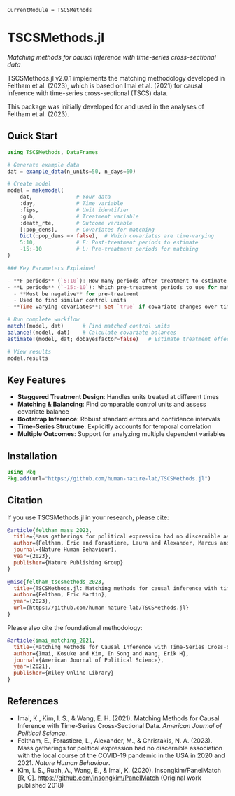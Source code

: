 ```@meta
CurrentModule = TSCSMethods
```

# TSCSMethods.jl

*Matching methods for causal inference with time-series cross-sectional data*

TSCSMethods.jl v2.0.1 implements the matching methodology developed in Feltham et al. (2023), which is based on Imai et al. (2021) for causal inference with time-series cross-sectional (TSCS) data.

This package was initially developed for and used in the analyses of Feltham et al. (2023).

## Quick Start

```julia
using TSCSMethods, DataFrames

# Generate example data
dat = example_data(n_units=50, n_days=60)

# Create model
model = makemodel(
    dat,              # Your data
    :day,             # Time variable
    :fips,            # Unit identifier  
    :gub,             # Treatment variable
    :death_rte,       # Outcome variable
    [:pop_dens],      # Covariates for matching
    Dict(:pop_dens => false),  # Which covariates are time-varying
    5:10,             # F: Post-treatment periods to estimate
    -15:-10           # L: Pre-treatment periods for matching
)

### Key Parameters Explained

- **F periods** (`5:10`): How many periods after treatment to estimate effects
- **L periods** (`-15:-10`): Which pre-treatment periods to use for matching
  - **Must be negative** for pre-treatment
  - Used to find similar control units
- **Time-varying covariates**: Set `true` if covariate changes over time

# Run complete workflow
match!(model, dat)      # Find matched control units
balance!(model, dat)    # Calculate covariate balances  
estimate!(model, dat; dobayesfactor=false)   # Estimate treatment effects

# View results
model.results
```

## Key Features

- **Staggered Treatment Design**: Handles units treated at different times
- **Matching & Balancing**: Find comparable control units and assess covariate balance
- **Bootstrap Inference**: Robust standard errors and confidence intervals
- **Time-Series Structure**: Explicitly accounts for temporal correlation
- **Multiple Outcomes**: Support for analyzing multiple dependent variables

## Installation

```julia
using Pkg
Pkg.add(url="https://github.com/human-nature-lab/TSCSMethods.jl")
```

## Citation

If you use TSCSMethods.jl in your research, please cite:

```bibtex
@article{feltham_mass_2023,
  title={Mass gatherings for political expression had no discernible association with the local course of the COVID-19 pandemic in the USA in 2020 and 2021},
  author={Feltham, Eric and Forastiere, Laura and Alexander, Marcus and Christakis, Nicholas A},
  journal={Nature Human Behaviour},
  year={2023},
  publisher={Nature Publishing Group}
}

@misc{feltham_tscsmethods_2023,
  title={TSCSMethods.jl: Matching methods for causal inference with time-series cross-sectional data},
  author={Feltham, Eric Martin},
  year={2023},
  url={https://github.com/human-nature-lab/TSCSMethods.jl}
}
```

Please also cite the foundational methodology:

```bibtex
@article{imai_matching_2021,
  title={Matching Methods for Causal Inference with Time-Series Cross-Sectional Data},
  author={Imai, Kosuke and Kim, In Song and Wang, Erik H},
  journal={American Journal of Political Science},
  year={2021},
  publisher={Wiley Online Library}
}
```

## References

- Imai, K., Kim, I. S., & Wang, E. H. (2021). Matching Methods for Causal Inference with Time-Series Cross-Sectional Data. *American Journal of Political Science*.
- Feltham, E., Forastiere, L., Alexander, M., & Christakis, N. A. (2023). Mass gatherings for political expression had no discernible association with the local course of the COVID-19 pandemic in the USA in 2020 and 2021. *Nature Human Behaviour*.
- Kim, I. S., Ruah, A., Wang, E., & Imai, K. (2020). Insongkim/PanelMatch [R, C]. https://github.com/insongkim/PanelMatch (Original work published 2018)

